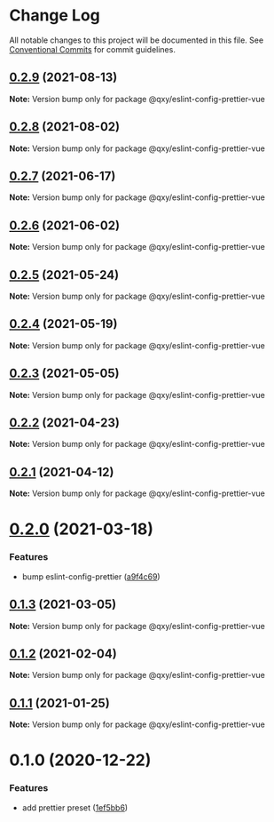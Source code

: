# Change Log

All notable changes to this project will be documented in this file.
See [Conventional Commits](https://conventionalcommits.org) for commit guidelines.

## [0.2.9](https://github.com/qxy-fe/configs/compare/@qxy/eslint-config-prettier-vue@0.2.8...@qxy/eslint-config-prettier-vue@0.2.9) (2021-08-13)

**Note:** Version bump only for package @qxy/eslint-config-prettier-vue





## [0.2.8](https://github.com/qxy-fe/configs/compare/@qxy/eslint-config-prettier-vue@0.2.7...@qxy/eslint-config-prettier-vue@0.2.8) (2021-08-02)

**Note:** Version bump only for package @qxy/eslint-config-prettier-vue

## [0.2.7](https://github.com/qxy-fe/configs/compare/@qxy/eslint-config-prettier-vue@0.2.6...@qxy/eslint-config-prettier-vue@0.2.7) (2021-06-17)

**Note:** Version bump only for package @qxy/eslint-config-prettier-vue

## [0.2.6](https://github.com/qxy-fe/configs/compare/@qxy/eslint-config-prettier-vue@0.2.5...@qxy/eslint-config-prettier-vue@0.2.6) (2021-06-02)

**Note:** Version bump only for package @qxy/eslint-config-prettier-vue

## [0.2.5](https://github.com/qxy-fe/configs/compare/@qxy/eslint-config-prettier-vue@0.2.4...@qxy/eslint-config-prettier-vue@0.2.5) (2021-05-24)

**Note:** Version bump only for package @qxy/eslint-config-prettier-vue

## [0.2.4](https://github.com/qxy-fe/configs/compare/@qxy/eslint-config-prettier-vue@0.2.3...@qxy/eslint-config-prettier-vue@0.2.4) (2021-05-19)

**Note:** Version bump only for package @qxy/eslint-config-prettier-vue

## [0.2.3](https://github.com/qxy-fe/configs/compare/@qxy/eslint-config-prettier-vue@0.2.2...@qxy/eslint-config-prettier-vue@0.2.3) (2021-05-05)

**Note:** Version bump only for package @qxy/eslint-config-prettier-vue

## [0.2.2](https://github.com/qxy-fe/configs/compare/@qxy/eslint-config-prettier-vue@0.2.1...@qxy/eslint-config-prettier-vue@0.2.2) (2021-04-23)

**Note:** Version bump only for package @qxy/eslint-config-prettier-vue

## [0.2.1](https://github.com/qxy-fe/configs/compare/@qxy/eslint-config-prettier-vue@0.2.0...@qxy/eslint-config-prettier-vue@0.2.1) (2021-04-12)

**Note:** Version bump only for package @qxy/eslint-config-prettier-vue

# [0.2.0](https://github.com/qxy-fe/configs/compare/@qxy/eslint-config-prettier-vue@0.1.3...@qxy/eslint-config-prettier-vue@0.2.0) (2021-03-18)

### Features

-   bump eslint-config-prettier ([a9f4c69](https://github.com/qxy-fe/configs/commit/a9f4c69a2584ead637e67207f4fb028384dce948))

## [0.1.3](https://github.com/qxy-fe/configs/compare/@qxy/eslint-config-prettier-vue@0.1.2...@qxy/eslint-config-prettier-vue@0.1.3) (2021-03-05)

**Note:** Version bump only for package @qxy/eslint-config-prettier-vue

## [0.1.2](https://github.com/qxy-fe/configs/compare/@qxy/eslint-config-prettier-vue@0.1.1...@qxy/eslint-config-prettier-vue@0.1.2) (2021-02-04)

**Note:** Version bump only for package @qxy/eslint-config-prettier-vue

## [0.1.1](https://github.com/qxy-fe/configs/compare/@qxy/eslint-config-prettier-vue@0.1.0...@qxy/eslint-config-prettier-vue@0.1.1) (2021-01-25)

**Note:** Version bump only for package @qxy/eslint-config-prettier-vue

# 0.1.0 (2020-12-22)

### Features

-   add prettier preset ([1ef5bb6](https://github.com/qxy-fe/configs/commit/1ef5bb6be35fac9592d01196bc7af60d7f022ceb))
